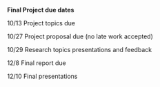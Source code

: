 **Final Project due dates**

10/13 Project topics due

10/27 Project proposal due (no late work accepted)

10/29 Research topics presentations and feedback

12/8  Final report due

12/10 Final presentations
